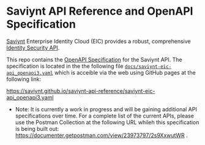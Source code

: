 # Saviynt API Reference and OpenAPI Specification

[Saviynt](https://saviynt.om) Enterprise Identity Cloud (EIC) provides a robust, comprehensive [Identity Security API](https://saviynt.com/api-reference/).

This repo contains the [OpenAPI Specification](https://spec.openapis.org/oas/latest.html) for the Saviynt API. The specification is located in the the following file [`docs/saviynt-eic-api_openapi3.yaml`](docs/saviynt-eic-api_openapi3.yaml) which is acceible via the web using GitHub pages at the following link:

https://saviynt.github.io/saviynt-api-reference/saviynt-eic-api_openapi3.yaml

* Note: It is currently a work in progress and will be gaining additional API specifications over time. For a complete list of the current APIs, please use the Postman Collection at the following URL whileh this specification is being built out: https://documenter.getpostman.com/view/23973797/2s9XxwutWR .